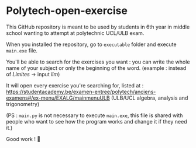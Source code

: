 # Polytech-open-exercise

This GitHub repository is meant to be used by students in 6th year in middle school wanting to attempt at polytechnic 
UCL/ULB exam.

When you installed the repository, go to `executable` folder and execute `main.exe` file. 

You'll be able to search for the exercises you want : you can write the whole name of your subject or only the beginning
of the word. (example : instead of *Limites* -> input *lim*)

It will open every exercise you're searching for, listed at : 
https://studentacademy.be/examen-entree/polytech/anciens-examens#/ex-menu/EXALG/mainmenuULB (ULB/UCL algebra, analysis 
and trigonometry)

(PS : `main.py` is not necessary to execute `main.exe`, this file is shared with people who want to see how the program 
works and change it if they need it.)

Good work ! 🗿